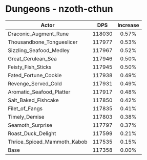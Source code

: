 # Dungeons - nzoth-cthun
| Actor | DPS | Increase |
|---|:---:|:---:|
|Draconic_Augment_Rune|118030|0.57%|
|Thousandbone_Tongueslicer|117977|0.53%|
|Sizzling_Seafood_Medley|117967|0.52%|
|Great_Cerulean_Sea|117946|0.50%|
|Feisty_Fish_Sticks|117945|0.50%|
|Fated_Fortune_Cookie|117938|0.49%|
|Revenge_Served_Cold|117931|0.49%|
|Aromatic_Seafood_Platter|117917|0.48%|
|Salt_Baked_Fishcake|117850|0.42%|
|Filet_of_Fangs|117835|0.41%|
|Timely_Demise|117803|0.38%|
|Seamoth_Surprise|117797|0.37%|
|Roast_Duck_Delight|117599|0.21%|
|Thrice_Spiced_Mammoth_Kabob|117535|0.15%|
|Base|117358|0.00%|
